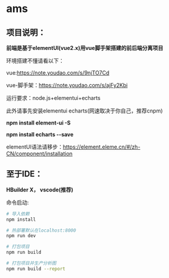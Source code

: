 # ams

## 项目说明：

​	**前端是基于elementUI(vue2.x)用vue脚手架搭建的前后端分离项目**



环境搭建不懂请看以下：

vue:https://note.youdao.com/s/9njTO7Cd

vue-脚手架：https://note.youdao.com/s/ajFy2Kbi



运行要求：node.js+elementui+echarts

此外请事先安装elementui   echarts(网速取决于你自己，推荐cnpm)

**npm install element-ui -S**

**npm install echarts --save**

elementUI语法请移步：https://element.eleme.cn/#/zh-CN/component/installation



## 至于IDE：

**HBuilder X， vscode(推荐)**

命令启动:

``` bash
# 导入依赖
npm install

# 热部署默认在localhost:8000
npm run dev

# 打包项目
npm run build

# 打包项目并生产分析图
npm run build --report
```

